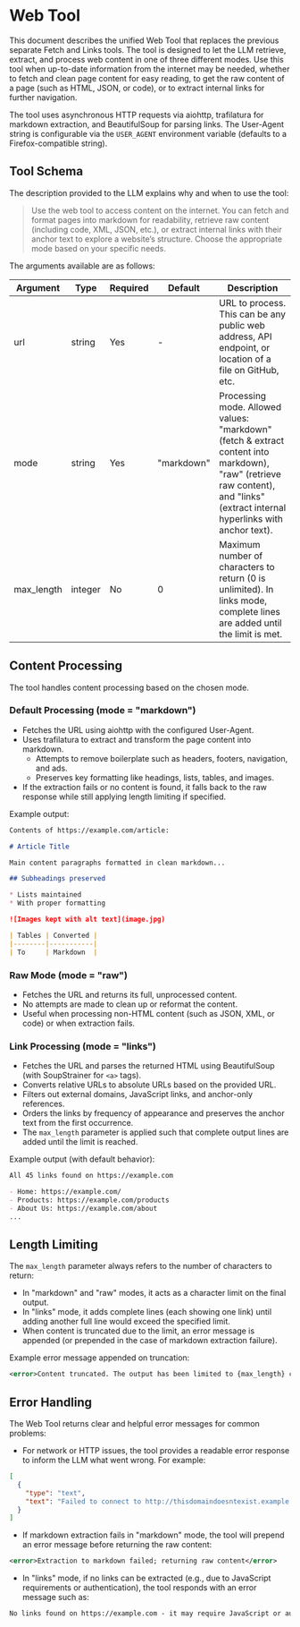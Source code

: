 # Web Tool

This document describes the unified Web Tool that replaces the previous separate Fetch and Links
tools. The tool is designed to let the LLM retrieve, extract, and process web content in one of
three different modes. Use this tool when up-to-date information from the internet may be
needed, whether to fetch and clean page content for easy reading, to get the raw content of a page
(such as HTML, JSON, or code), or to extract internal links for further navigation.

The tool uses asynchronous HTTP requests via aiohttp, trafilatura for markdown extraction, and
BeautifulSoup for parsing links. The User-Agent string is configurable via the `USER_AGENT`
environment variable (defaults to a Firefox-compatible string).

## Tool Schema

The description provided to the LLM explains why and when to use the tool:

> Use the web tool to access content on the internet. You can fetch and format pages into markdown
> for readability, retrieve raw content (including code, XML, JSON, etc.), or extract internal
> links with their anchor text to explore a website’s structure. Choose the appropriate mode based
> on your specific needs.

The arguments available are as follows:

| Argument  | Type    | Required | Default   | Description |
|-----------|---------|----------|-----------|-------------|
| url       | string  | Yes      | -         | URL to process. This can be any public web address, API endpoint, or location of a file on GitHub, etc. |
| mode      | string  | Yes      | "markdown" | Processing mode. Allowed values: "markdown" (fetch & extract content into markdown), "raw" (retrieve raw content), and "links" (extract internal hyperlinks with anchor text). |
| max_length| integer | No       | 0         | Maximum number of characters to return (0 is unlimited). In links mode, complete lines are added until the limit is met. |

## Content Processing

The tool handles content processing based on the chosen mode.

### Default Processing (mode = "markdown")

- Fetches the URL using aiohttp with the configured User-Agent.
- Uses trafilatura to extract and transform the page content into markdown.
  - Attempts to remove boilerplate such as headers, footers, navigation, and ads.
  - Preserves key formatting like headings, lists, tables, and images.
- If the extraction fails or no content is found, it falls back to the raw response while still
  applying length limiting if specified.

Example output:

```markdown
Contents of https://example.com/article:

# Article Title

Main content paragraphs formatted in clean markdown...

## Subheadings preserved

* Lists maintained
* With proper formatting

![Images kept with alt text](image.jpg)

| Tables | Converted |
|--------|-----------|
| To     | Markdown  |
```

### Raw Mode (mode = "raw")

- Fetches the URL and returns its full, unprocessed content.
- No attempts are made to clean up or reformat the content.
- Useful when processing non-HTML content (such as JSON, XML, or code) or when extraction fails.

### Link Processing (mode = "links")

- Fetches the URL and parses the returned HTML using BeautifulSoup (with SoupStrainer for `<a>` tags).
- Converts relative URLs to absolute URLs based on the provided URL.
- Filters out external domains, JavaScript links, and anchor-only references.
- Orders the links by frequency of appearance and preserves the anchor text from the first occurrence.
- The `max_length` parameter is applied such that complete output lines are added until the limit
  is reached.

Example output (with default behavior):

```markdown
All 45 links found on https://example.com

- Home: https://example.com/
- Products: https://example.com/products
- About Us: https://example.com/about
...
```

## Length Limiting

The `max_length` parameter always refers to the number of characters to return:

- In "markdown" and "raw" modes, it acts as a character limit on the final output.
- In "links" mode, it adds complete lines (each showing one link) until adding another full line
  would exceed the specified limit.
- When content is truncated due to the limit, an error message is appended (or prepended in the
  case of markdown extraction failure).

Example error message appended on truncation:

```xml
<error>Content truncated. The output has been limited to {max_length} characters</error>
```

## Error Handling

The Web Tool returns clear and helpful error messages for common problems:

- For network or HTTP issues, the tool provides a readable error response to inform the LLM what
  went wrong. For example:

```json
[
  {
    "type": "text",
    "text": "Failed to connect to http://thisdomaindoesntexist.example: 'Cannot connect to host thisdomaindoesntexist.example:80 ssl:default [Name or service not known]'"
  }
]
```

- If markdown extraction fails in "markdown" mode, the tool will prepend an error message before
  returning the raw content:

```xml
<error>Extraction to markdown failed; returning raw content</error>
```

- In "links" mode, if no links can be extracted (e.g., due to JavaScript requirements or
  authentication), the tool responds with an error message such as:

```markdown
No links found on https://example.com - it may require JavaScript or authentication.
```
